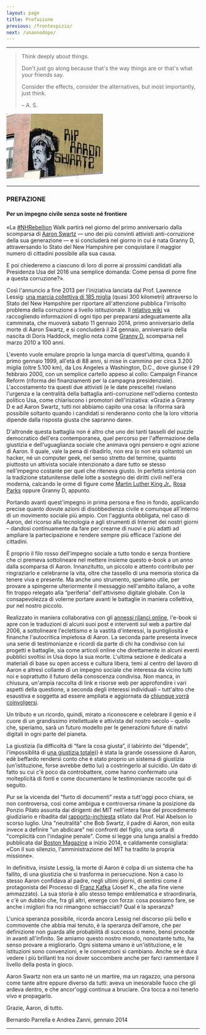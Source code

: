 ```yaml
---
layout: page
title: Prefazione
previous: /frontespizio/
next: /unannodopo/
---
```

* * * * *


<!---Below is a blockquote -->
> Think deeply about things.
>
> Don't just go along because that's the way things are or that's what your
> friends say.
>
> Consider the effects, consider the alternatives, but most importantly,
> just think.
>
> – A. S.

![](../Images/2OOaswartz_ital_img_1.jpg)

* * * * *

### PREFAZIONE

#### Per un impegno civile senza soste né frontiere

«La [#NHRebellion](https://twitter.com/nhrebellion) Walk partirà nel giorno del
primo anniversario dalla scomparsa di
[Aaron Swartz](https://it.wikipedia.org/wiki/Aaron_Swartz) — uno dei più
convinti attivisti anti-corruzione della sua generazione — e si concluderà nel
giorno in cui è nata Granny D, attraversando lo Stato del New Hampshire per
conquistare il maggior numero di cittadini possibile alla sua causa. 

E poi chiederemo a ciascuno di loro di porre ai prossimi candidati alla
Presidenza Usa del 2016 una semplice domanda: Come pensa di porre fine a questa
corruzione?».

Così l'annuncio a fine 2013 per l'iniziativa lanciata dal Prof. Lawrence Lessig:
[una marcia collettiva di 185 miglia](http://www.nhrebellion.org/) (quasi 300
kilometri) attraverso lo Stato del New Hampshire per riportare all'attenzione
pubblica l'irrisolto problema della corruzione a livello istituzionale.
Il [relativo wiki](http://wiki.lessig.org/Prep_here) va raccogliendo
informazioni di ogni tipo per prepararsi adeguatamente alla camminata, che
muoverà sabato 11 gennaio 2014, primo anniversario della morte di Aaron Swartz,
e si concluderà il 24 gennaio, anniversario della nascita di Doris Haddock,
meglio nota come [Granny D](https://en.wikipedia.org/wiki/Doris_Haddock),
scomparsa nel marzo 2010 a 100 anni.

L'evento vuole emulare proprio la lunga marcia di quest'ultima, quando il primo
gennaio 1999, all'età di 88 anni, si mise in cammino per circa 3.200 miglia
(oltre 5.100 km), da Los Angeles a Washington, D.C., dove giunse il 29 febbraio
2000, con un semplice cartello appeso al collo: Campaign Finance Reform (riforma
dei finanziamenti per la campagna presidenziale). L'accostamento tra questi due
attivisti (e le date prescelte) rivelano l'urgenza e la centralità della
battaglia anti-corruzione nell'odierno contesto politico Usa, come chiariscono i
promotori dell'iniziativa: «Grazie a Granny D e ad Aaron Swartz, tutti noi
abbiamo capito una cosa: la riforma sarà possibile soltanto quando i candidati
si renderanno conto che la loro vittoria dipende dalla risposta giusta che
sapranno dare».

D'altronde questa battaglia non è altro che uno dei tanti tasselli del puzzle
democratico dell'era contemporanea, quel percorso per l'affermazione della
giustizia e dell'uguaglianza sociale che animava ogni pensiero e ogni azione di
Aaron. Il quale, vale la pena di ribadirlo, non era (o non era soltanto) un
hacker, né un computer geek, nel senso stretto del termine, quanto piuttosto un
attivista sociale intenzionato a dare tutto se stesso nell'impegno costante per
quel che riteneva giusto. In perfetta sintonia con la tradizione statunitense
delle lotte a sostegno dei diritti civili nell'era moderna, calcando le orme di
figure come
[Martin Luther King Jr.](https://it.wikipedia.org/wiki/Martin_Luther_King),
[Rosa Parks](https://it.wikipedia.org/wiki/Rosa_Parks) oppure Granny D, appunto.

Portando avanti quest'impegno in prima persona e fino in fondo, applicando
precise quanto dovute azioni di disobbedienza civile e comunque all'interno di
un movimento sociale più ampio. Con l'aggiunta obbligata, nel caso di Aaron, del
ricorso alla tecnologia e agli strumenti di Internet dei nostri giorni – dandosi
continuamente da fare per crearne di nuovi e più adatti ad ampliare la
partecipazione e rendere sempre più efficace l'azione dei cittadini.
 
È proprio il filo rosso dell'impegno sociale a tutto tondo e senza frontiere
che ci premeva sottolineare nel mettere insieme questo e-book a un anno dalla
scomparsa di Aaron. Innanzitutto, un piccolo e attento contributo per
ringraziarlo e celebrarne la vita, oltre che tassello di una memoria storica da
tenere viva e presente. Ma anche uno strumento, speriamo utile, per provare a
spingerne ulteriormente il messaggio nell'ambito italiano, a volte fin troppo
relegato alla “periferia” dell'attivismo digitale globale. Con la consapevolezza
di volerne portare avanti le battaglie in maniera collettiva, pur nel nostro
piccolo.

Realizzato in maniera collaborativa con gli
[annessi rilanci online](http://aaronswartztributo.tumblr.com/), l'e-book si
apre con le traduzioni di alcuni suoi post e interventi sul web a partire dal
2006, a sottolineare l'eclettismo e la vastità d'interessi, la puntigliosità e
finanche l'autocritica impietosa di Aaron. La seconda parte presenta invece una
serie di testimonianze e ricordi da parte di chi ha condiviso con lui progetti e
battaglie, sia come articoli online che direttamente in alcuni eventi pubblici
svoltisi in Usa dopo la sua morte. L'ultima sezione è dedicata a materiali di
base su open access e cultura libera, temi al centro del lavoro di Aaron e
altresì collante di un impegno sociale che interessa da vicino tutti noi e
soprattutto il futuro della conoscenza condivisa. Non manca, in chiusura,
un'ampia raccolta di link e risorse web per approfondire i vari aspetti della
questione, a seconda degli interessi individuali – tutt'altro che esaustiva e
soggetta ad essere ampliata e aggiornata da
[chiunque vorrà coinvolgersi](http://aaronswartztributo.tumblr.com/). 

Un tributo e un ricordo, quindi, mirato a riconoscere e celebrare il genio e il
cuore di un grandissimo intellettuale e attivista del nostro secolo – quello
che, speriamo, sarà un futuro modello per le generazioni future di nativi
digitali in ogni parte del pianeta.

La giustizia (la difficoltà di “fare la cosa giusta”, il labirinto dei
“dipende”, l'impossiblità di
[una giustizia totale](http://www.aaronsw.com/weblog/immoral))) è stata la
grande ossessione di Aaron, edè beffardo rendersi conto che è stato proprio un
sistema di giustizia (un'istituzione, forse avrebbe detto lui) a costringerlo al
suicidio. Un dato di fatto su cui c'è poco da controbattere, come hanno
confermato una molteplicità di fonti e come documentano le testimonianze
raccolte qui di seguito.
 
Pur se la vicenda del “furto di documenti” resta a tutt'oggi poco chiara, se non
controversa, così come ambigua e controversa rimane la posizione da Ponzio
Pilato assunta dai dirigenti del MIT nell'intera fase del procedimento
giudiziario e ribadita dal
[rapporto-inchiesta](http://web.mit.edu/newsoffice/2013/mit-releases-swartz-report-0730.html)
stilato dal Prof. Hal Abelson lo scorso luglio.
Una "neutralità" che Bob Swartz, il padre di Aaron, non esita invece a definire
"un abdicare" nei confronti del figlio, una sorta di "complicità con l'indagine
penale". Come si legge una lunga analisi a freddo pubblicata dal
[Boston Magazine](http://www.bostonmagazine.com/news/article/2014/01/02/bob-swartz-losing-aaron/5/)
a inizio 2014, e caldamente consigliata:
«Con il suo silenzio, l'amministrazione del MIT ha tradito la propria missione».

In definitiva, insiste Lessig, la morte di Aaron è colpa di un sistema che ha
fallito, di una giustizia che si trasforma in persecuzione. Non a caso lo
stesso Aaron confidava al padre, negli ultimi giorni, di sentirsi come il
protagonista del Processo di
[Franz Kafka](https://it.wikipedia.org/wiki/Franz_Kafka)
(Josef K., che alla fine viene ammazzato). 
La sua storia è allo stesso tempo emblematica e straordinaria, e c'è un dubbio
che, fra gli altri, emerge con forza: cosa possiamo fare, se anche i migliori
fra noi rimangono schiacciati? Qual è la speranza?
 
L'unica speranza possibile, ricorda ancora Lessig nel discorso più bello e
commovente che abbia mai tenuto, è la speranza dell'amore, che per definizione
non guarda alle probabilità di successo o meno, bensì procede in avanti
all'infinito.
Se amiamo questo nostro mondo, nonostante tutto, ha senso provare a migliorarlo.
Ogni sistema umano è un'istituzione, e le istituzioni sono convenzioni, e le
convenzioni si cambiano. Anche se è dura vedere i più brillanti tra noi dover
soccombere anche per farci rammentare il livello della posta in gioco.

Aaron Swartz non era un santo né un martire, ma un ragazzo, una persona come
tante altre eppure diverso da tutti: aveva un inesorabile fuoco che gli ardeva
dentro, e che ancor'oggi continua a bruciare. Ora tocca a noi tenerlo vivo e
propagarlo.

Grazie, Aaron, di tutto.

Bernardo Parrella e Andrea Zanni, gennaio 2014

* * * * *
